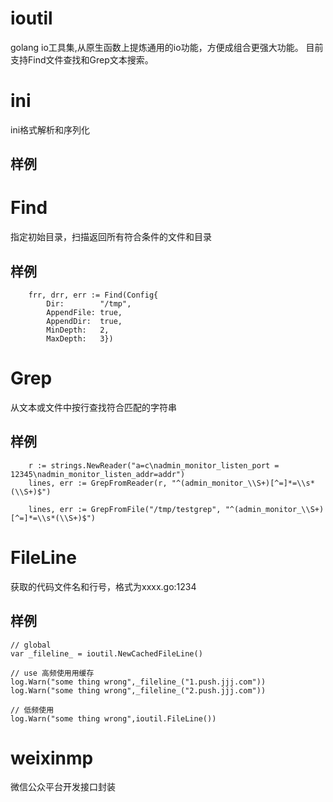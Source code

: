 # ioutil
golang io工具集,从原生函数上提炼通用的io功能，方便成组合更强大功能。
目前支持Find文件查找和Grep文本搜索。

# ini

ini格式解析和序列化

## 样例

# Find
指定初始目录，扫描返回所有符合条件的文件和目录

## 样例
```cassandraql
	frr, drr, err := Find(Config{
		Dir:        "/tmp",
		AppendFile: true,
		AppendDir:  true,
		MinDepth:   2,
		MaxDepth:   3})
```

# Grep
从文本或文件中按行查找符合匹配的字符串

## 样例
```cassandraql
	r := strings.NewReader("a=c\nadmin_monitor_listen_port = 12345\nadmin_monitor_listen_addr=addr")
	lines, err := GrepFromReader(r, "^(admin_monitor_\\S+)[^=]*=\\s*(\\S+)$")
```

```cassandraql
	lines, err := GrepFromFile("/tmp/testgrep", "^(admin_monitor_\\S+)[^=]*=\\s*(\\S+)$")
```


# FileLine
获取的代码文件名和行号，格式为xxxx.go:1234

## 样例

```cassandraql
// global
var _fileline_ = ioutil.NewCachedFileLine()

// use 高频使用用缓存
log.Warn("some thing wrong",_fileline_("1.push.jjj.com"))
log.Warn("some thing wrong",_fileline_("2.push.jjj.com"))

// 低频使用
log.Warn("some thing wrong",ioutil.FileLine())
```


# weixinmp

微信公众平台开发接口封装